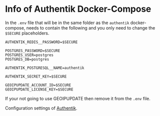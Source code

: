 # Info of Authentik Docker-Compose


In the `.env` file that will be in the same folder as the `authentik` docker-compose, needs to contain the following and you only need to change the `$SECURE` placeholders.
```
AUTHENTIK_REDIS__PASSWORD=$SECURE

POSTGRES_PASSWORD=$SECURE
POSTGRES_USER=postgres
POSTGRES_DB=postgres

AUTHENTIK_POSTGRESQL__NAME=authentik

AUTHENTIK_SECRET_KEY=$SECURE

GEOIPUPDATE_ACCOUNT_ID=$SECURE 
GEOIPUPDATE_LICENSE_KEY=$SECURE
```

If your not going to use GEOIPUPDATE then remove it from the `.env` file.

Configuration settings of [Authentik](https://goauthentik.io/docs/installation/configuration).